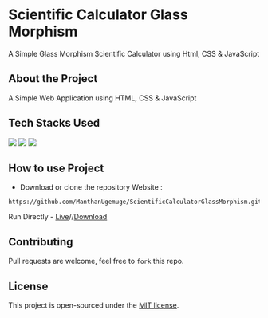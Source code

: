 # Scientific Calculator Glass Morphism
A Simple Glass Morphism Scientific Calculator using Html, CSS & JavaScript

## About the Project
A Simple Web Application using HTML, CSS & JavaScript

## Tech Stacks Used

<a target="_blank" href="https://www.w3schools.com/html/default.asp"><img src="https://img.shields.io/badge/html5%20-%23E34F26.svg?&style=for-the-badge&logo=html5&logoColor=white"></img></a>
<a target="_blank" href="https://www.w3schools.com/css/default.asp"><img src="https://img.shields.io/badge/css3%20-%231572B6.svg?&style=for-the-badge&logo=css3&logoColor=white"></img></a>
<a target="_blank" href="https://www.w3schools.com/js/default.asp"><img src="https://img.shields.io/badge/javascript%20-%23323330.svg?&style=for-the-badge&logo=javascript&logoColor=%23F7DF1E"></img></a>

## How to use Project
- Download or clone the repository Website : 
```
https://github.com/ManthanUgemuge/ScientificCalculatorGlassMorphism.git
```
Run Directly - [Live](https://manthanugemuge.github.io/ScientificCalculatorGlassMorphism/)//[Download](https://github.com/ManthanUgemuge/ScientificCalculatorGlassMorphism/archive/refs/heads/main.zip)

## Contributing
Pull requests are welcome, feel free to ```fork``` this repo.

## License
This project is open-sourced under the [MIT license]().
